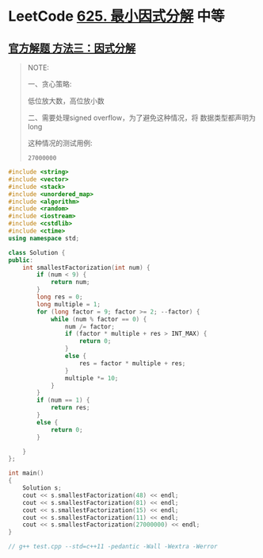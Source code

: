 # LeetCode [625. 最小因式分解](https://leetcode.cn/problems/minimum-factorization/) 中等



## [官方解题 方法三：因式分解](https://leetcode.cn/problems/minimum-factorization/solution/zui-xiao-yin-shi-fen-jie-by-leetcode/)

> NOTE: 
>
> 一、贪心策略:
>
> 低位放大数，高位放小数
>
> 二、需要处理signed overflow，为了避免这种情况，将 数据类型都声明为long
>
> 这种情况的测试用例:
>
> ```
> 27000000
> ```
>
> 

```C++
#include <string>
#include <vector>
#include <stack>
#include <unordered_map>
#include <algorithm>
#include <random>
#include <iostream>
#include <cstdlib>
#include <ctime>
using namespace std;

class Solution {
public:
	int smallestFactorization(int num) {
		if (num < 9) {
			return num;
		}
		long res = 0;
		long multiple = 1;
		for (long factor = 9; factor >= 2; --factor) {
			while (num % factor == 0) {
				num /= factor;
				if (factor * multiple + res > INT_MAX) {
					return 0;
				}
				else {
					res = factor * multiple + res;
				}
				multiple *= 10;
			}
		}
		if (num == 1) {
			return res;
		}
		else {
			return 0;
		}

	}
};

int main()
{
	Solution s;
	cout << s.smallestFactorization(48) << endl;
	cout << s.smallestFactorization(81) << endl;
	cout << s.smallestFactorization(15) << endl;
	cout << s.smallestFactorization(11) << endl;
	cout << s.smallestFactorization(27000000) << endl;
}

// g++ test.cpp --std=c++11 -pedantic -Wall -Wextra -Werror

```

